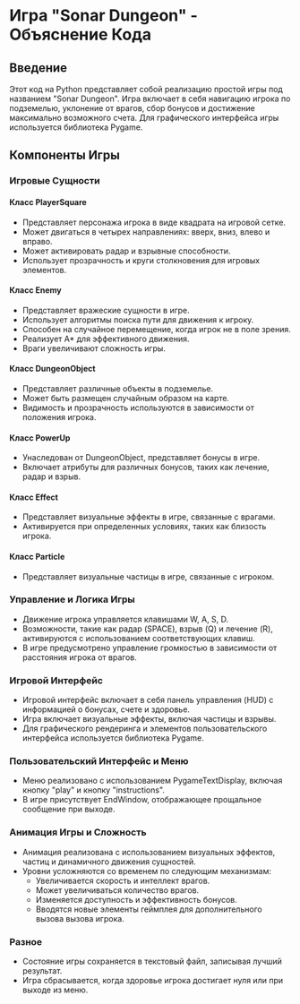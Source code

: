 # Игра "Sonar Dungeon" - Объяснение Кода

## Введение
Этот код на Python представляет собой реализацию простой игры под названием "Sonar Dungeon". Игра включает в себя навигацию игрока по подземелью, уклонение от врагов, сбор бонусов и достижение максимально возможного счета. Для графического интерфейса игры используется библиотека Pygame.

## Компоненты Игры

### Игровые Сущности

#### Класс PlayerSquare
- Представляет персонажа игрока в виде квадрата на игровой сетке.
- Может двигаться в четырех направлениях: вверх, вниз, влево и вправо.
- Может активировать радар и взрывные способности.
- Использует прозрачность и круги столкновения для игровых элементов.

#### Класс Enemy
- Представляет вражеские сущности в игре.
- Использует алгоритмы поиска пути для движения к игроку.
- Способен на случайное перемещение, когда игрок не в поле зрения.
- Реализует A* для эффективного движения.
- Враги увеличивают сложность игры.

#### Класс DungeonObject
- Представляет различные объекты в подземелье.
- Может быть размещен случайным образом на карте.
- Видимость и прозрачность используются в зависимости от положения игрока.

#### Класс PowerUp
- Унаследован от DungeonObject, представляет бонусы в игре.
- Включает атрибуты для различных бонусов, таких как лечение, радар и взрыв.

#### Класс Effect
- Представляет визуальные эффекты в игре, связанные с врагами.
- Активируется при определенных условиях, таких как близость игрока.

#### Класс Particle
- Представляет визуальные частицы в игре, связанные с игроком.

### Управление и Логика Игры

- Движение игрока управляется клавишами W, A, S, D.
- Возможности, такие как радар (SPACE), взрыв (Q) и лечение (R), активируются с использованием соответствующих клавиш.
- В игре предусмотрено управление громкостью в зависимости от расстояния игрока от врагов.

### Игровой Интерфейс

- Игровой интерфейс включает в себя панель управления (HUD) с информацией о бонусах, счете и здоровье.
- Игра включает визуальные эффекты, включая частицы и взрывы.
- Для графического рендеринга и элементов пользовательского интерфейса используется библиотека Pygame.

### Пользовательский Интерфейс и Меню

- Меню реализовано с использованием PygameTextDisplay, включая кнопку "play" и кнопку "instructions".
- В игре присутствует EndWindow, отображающее прощальное сообщение при выходе.

### Анимация Игры и Сложность

- Анимация реализована с использованием визуальных эффектов, частиц и динамичного движения сущностей.
- Уровни усложняются со временем по следующим механизмам:
    - Увеличивается скорость и интеллект врагов.
    - Может увеличиваться количество врагов.
    - Изменяется доступность и эффективность бонусов.
    - Вводятся новые элементы геймплея для дополнительного вызова вызова игрока.

### Разное

- Состояние игры сохраняется в текстовый файл, записывая лучший результат.
- Игра сбрасывается, когда здоровье игрока достигает нуля или при выходе из меню.

